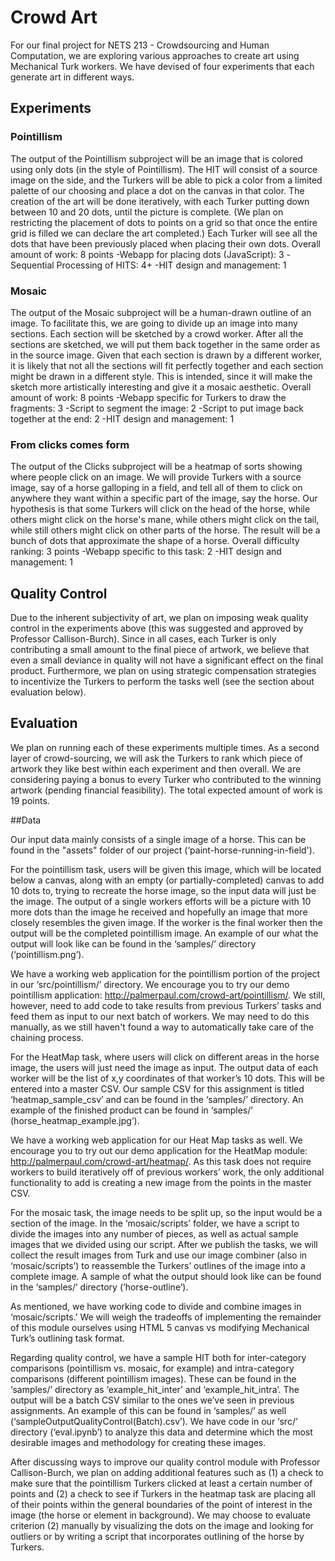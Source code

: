 # Crowd Art

For our final project for NETS 213 - Crowdsourcing and Human Computation, we are exploring various approaches to create art using Mechanical Turk workers. We have devised of four experiments that each generate art in different ways.

## Experiments

### Pointillism

The output of the Pointillism subproject will be an image that is colored using only dots (in the style of Pointillism). The HIT will consist of a source image on the side, and the Turkers will be able to pick a color from a limited palette of our choosing and place a dot on the canvas in that color. The creation of the art will be done iteratively, with each Turker putting down between 10 and 20 dots, until the picture is complete. (We plan on restricting the placement of dots to points on a grid so that once the entire grid is filled we can declare the art completed.) Each Turker will see all the dots that have been previously placed when placing their own dots. 
Overall amount of work: 8 points
-Webapp for placing dots (JavaScript): 3
-Sequential Processing of HITS: 4+
-HIT design and management: 1

### Mosaic

The output of the Mosaic subproject will be a human-drawn outline of an image. To facilitate this, we are going to divide up an image into many sections. Each section will be sketched by a crowd worker. After all the sections are sketched, we will put them back together in the same order as in the source image. Given that each section is drawn by a different worker, it is likely that not all the sections will fit perfectly together and each section might be drawn in a different style. This is intended, since it will make the sketch more artistically interesting and give it a mosaic aesthetic.
Overall amount of work: 8 points
-Webapp specific for Turkers to draw the fragments: 3
-Script to segment the image: 2
-Script to put image back together at the end: 2
-HIT design and management: 1

### From clicks comes form

The output of the Clicks subproject will be a heatmap of sorts showing where people click on an image. We will provide Turkers with a source image, say of a horse galloping in a field, and tell all of them to click on anywhere they want within a specific part of the image, say the horse. Our hypothesis is that some Turkers will click on the head of the horse, while others might click on the horse's mane, while others might click on the tail, while still others might click on other parts of the horse. The result will be a bunch of dots that approximate the shape of a horse.
Overall difficulty ranking: 3 points
-Webapp specific to this task: 2
-HIT design and management: 1

## Quality Control

Due to the inherent subjectivity of art, we plan on imposing weak quality control in the experiments above (this was suggested and approved by Professor Callison-Burch). Since in all cases, each Turker is only contributing a small amount to the final piece of artwork, we believe that even a small deviance in quality will not have a significant effect on the final product. Furthermore, we plan on using strategic compensation strategies to incentivize the Turkers to perform the tasks well (see the section about evaluation below).

## Evaluation

We plan on running each of these experiments multiple times. As a second layer of crowd-sourcing, we will ask the Turkers to rank which piece of artwork they like best within each experiment and then overall. We are considering paying a bonus to every Turker who contributed to the winning artwork (pending financial feasibility). The total expected amount of work is 19 points.  

##Data

Our input data mainly consists of a single image of a horse.  This can be found in the "assets" folder of our project (‘paint-horse-running-in-field').  

For the pointillism task, users will be given this image, which will be located below a canvas,  along with an empty (or partially-completed) canvas to add 10 dots to, trying to recreate the horse image, so the input data will just be the image. The output of a single workers efforts will be a picture with 10 more dots than the image he received and hopefully an image that more closely resembles the given image. If the worker is the final worker then the output will be the completed pointillism image.  An example of our what the output will look like can be found in the ‘samples/’ directory (‘pointillism.png’).

We have a working web application for the pointillism portion of the project in our ‘src/pointillism/’ directory.  We encourage you to try our demo pointillism application: http://palmerpaul.com/crowd-art/pointillism/. We still, however, need to add code to take results from previous Turkers’ tasks and feed them as input to our next batch of workers.  We may need to do this manually, as we still haven't found a way to automatically take care of the chaining process.

For the HeatMap task, where users will click on different areas in the horse image, the users will just need the image as input. The output data of each worker will be the list of x,y coordinates of that worker’s 10 dots. This will be entered into a master CSV. Our sample CSV for this assignment is titled ‘heatmap_sample_csv’ and can be found in the ‘samples/’ directory. An example of the finished product can be found in ‘samples/’ (horse_heatmap_example.jpg’).

We have a working web application for our Heat Map tasks as well. We encourage you to try out our demo application for the HeatMap module: http://palmerpaul.com/crowd-art/heatmap/. As this task does not require workers to build iteratively off of previous workers’ work, the only additional functionality to add is creating a new image from the points in the master CSV.

For the mosaic task, the image needs to be split up, so the input would be a section of the image. In the ‘mosaic/scripts’ folder, we have a script to divide the images into any number of pieces, as well as actual sample images that we divided using our script.  After we publish the tasks, we will collect the result images from Turk and use our image combiner (also in ‘mosaic/scripts’) to reassemble the Turkers’ outlines of the image into a complete image.  A sample of what the output should look like can be found in the ‘samples/’ directory (‘horse-outline’).

As mentioned, we have working code to divide and combine images in ‘mosaic/scripts.’  We will weigh the tradeoffs of implementing the remainder of this module ourselves using HTML 5 canvas vs modifying Mechanical Turk’s outlining task format.

Regarding quality control, we have a sample HIT both for inter-category comparisons (pointillism vs. mosaic, for example) and intra-category comparisons (different pointillism images).  These can be found in the ‘samples/’ directory as ‘example_hit_inter’ and ‘example_hit_intra’.  The output will be a batch CSV similar to the ones we’ve seen in previous assignments.  An example of this can be found in ‘samples/’ as well (‘sampleOutputQualityControl(Batch).csv’).  We have code in our ‘src/’ directory (‘eval.ipynb’) to analyze this data and determine which the most desirable images and methodology for creating these images.

After discussing ways to improve our quality control module with Professor Callison-Burch, we plan on adding additional features such as (1) a check to make sure that the pointillism Turkers clicked at least a certain number of points and (2) a check to see if Turkers in the heatmap task are placing all of their points within the general boundaries of the point of interest in the image (the horse or element in background).  We may choose to evaluate criterion (2) manually by visualizing the dots on the image and looking for outliers or by writing a script that incorporates outlining of the horse by Turkers.


